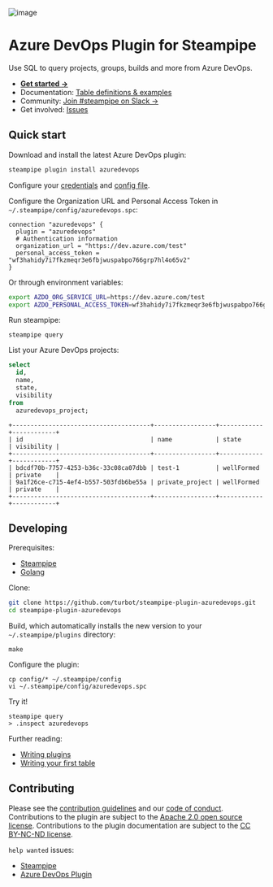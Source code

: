 ![image](https://hub.steampipe.io/images/plugins/turbot/azuredevops-social-graphic.png)

# Azure DevOps Plugin for Steampipe

Use SQL to query projects, groups, builds and more from Azure DevOps.

- **[Get started →](https://hub.steampipe.io/plugins/turbot/azuredevops)**
- Documentation: [Table definitions & examples](https://hub.steampipe.io/plugins/turbot/azuredevops/tables)
- Community: [Join #steampipe on Slack →](https://turbot.com/community/join)
- Get involved: [Issues](https://github.com/turbot/steampipe-plugin-azuredevops/issues)

## Quick start

Download and install the latest Azure DevOps plugin:

```bash
steampipe plugin install azuredevops
```

Configure your [credentials](https://hub.steampipe.io/plugins/turbot/azuredevops#credentials) and [config file](https://hub.steampipe.io/plugins/turbot/azuredevops#configuration).

Configure the Organization URL and Personal Access Token in `~/.steampipe/config/azuredevops.spc`:

```hcl
connection "azuredevops" {
  plugin = "azuredevops"
  # Authentication information
  organization_url = "https://dev.azure.com/test"
  personal_access_token = "wf3hahidy7i7fkzmeqr3e6fbjwuspabpo766grp7hl4o65v2"
}
```

Or through environment variables:

```sh
export AZDO_ORG_SERVICE_URL=https://dev.azure.com/test
export AZDO_PERSONAL_ACCESS_TOKEN=wf3hahidy7i7fkzmeqr3e6fbjwuspabpo766grp7hl4o65v2
```

Run steampipe:

```shell
steampipe query
```

List your Azure DevOps projects:

```sql
select
  id,
  name,
  state,
  visibility
from
  azuredevops_project;
```

```
+--------------------------------------+-----------------+------------+------------+
| id                                   | name            | state      | visibility |
+--------------------------------------+-----------------+------------+------------+
| bdcdf70b-7757-4253-b36c-33c08ca07dbb | test-1          | wellFormed | private    |
| 9a1f26ce-c715-4ef4-b557-503fdb6be55a | private_project | wellFormed | private    |
+--------------------------------------+-----------------+------------+------------+
```

## Developing

Prerequisites:

- [Steampipe](https://steampipe.io/downloads)
- [Golang](https://golang.org/doc/install)

Clone:

```sh
git clone https://github.com/turbot/steampipe-plugin-azuredevops.git
cd steampipe-plugin-azuredevops
```

Build, which automatically installs the new version to your `~/.steampipe/plugins` directory:

```
make
```

Configure the plugin:

```
cp config/* ~/.steampipe/config
vi ~/.steampipe/config/azuredevops.spc
```

Try it!

```
steampipe query
> .inspect azuredevops
```

Further reading:

- [Writing plugins](https://steampipe.io/docs/develop/writing-plugins)
- [Writing your first table](https://steampipe.io/docs/develop/writing-your-first-table)

## Contributing

Please see the [contribution guidelines](https://github.com/turbot/steampipe/blob/main/CONTRIBUTING.md) and our [code of conduct](https://github.com/turbot/steampipe/blob/main/CODE_OF_CONDUCT.md). Contributions to the plugin are subject to the [Apache 2.0 open source license](https://github.com/turbot/steampipe-plugin-azuredevops/blob/main/LICENSE). Contributions to the plugin documentation are subject to the [CC BY-NC-ND license](https://github.com/turbot/steampipe-plugin-azuredevops/blob/main/docs/LICENSE).

`help wanted` issues:

- [Steampipe](https://github.com/turbot/steampipe/labels/help%20wanted)
- [Azure DevOps Plugin](https://github.com/turbot/steampipe-plugin-azuredevops/labels/help%20wanted)
